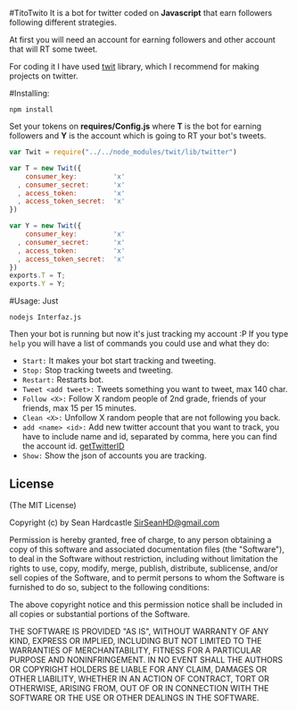 #TitoTwito
It is a bot for twitter coded on **Javascript** that earn followers following different strategies.

At first you will need an account for earning followers and other account that will RT some tweet.

For coding it I have used [twit](https://github.com/ttezel/twit) library, which I recommend for making projects on twitter.

#Installing:
```
npm install 
```

Set your tokens on **requires/Config.js** where **T** is the bot for earning followers and **Y** is the account which is going to RT your bot's tweets.

```javascript
var Twit = require("../../node_modules/twit/lib/twitter")

var T = new Twit({
    consumer_key:         'x'
  , consumer_secret:      'x'
  , access_token:         'x'
  , access_token_secret:  'x'
})

var Y = new Twit({
    consumer_key:         'x'
  , consumer_secret:      'x'
  , access_token:         'x'
  , access_token_secret:  'x'
})
exports.T = T;
exports.Y = Y;

```

#Usage:
Just 
```
nodejs Interfaz.js
```
Then your bot is running but now it's just tracking my account :P
If you type `help` you will have a list of commands you could use and what they do:

* `Start:` It makes your bot start tracking and tweeting.
* `Stop:` Stop tracking tweets and tweeting.
* `Restart:` Restarts bot.
* `Tweet <add tweet>:` Tweets something you want to tweet, max 140 char.
* `Follow <X>:` Follow X random people of 2nd grade, friends of your friends, max 15 per 15 minutes.
* `Clean <X>:` Unfollow X random people that are not following you back.
* `add <name> <id>:` Add new twitter account that you want to track, you have to include name and id, separated by comma, here you can find the account id. [getTwitterID](http://gettwitterid.com/)
* `Show:` Show the json of accounts you are tracking.

## License

(The MIT License)

Copyright (c) by Sean Hardcastle <SirSeanHD@gmail.com>

Permission is hereby granted, free of charge, to any person obtaining a copy
of this software and associated documentation files (the "Software"), to deal
in the Software without restriction, including without limitation the rights
to use, copy, modify, merge, publish, distribute, sublicense, and/or sell
copies of the Software, and to permit persons to whom the Software is
furnished to do so, subject to the following conditions:

The above copyright notice and this permission notice shall be included in
all copies or substantial portions of the Software.

THE SOFTWARE IS PROVIDED "AS IS", WITHOUT WARRANTY OF ANY KIND, EXPRESS OR
IMPLIED, INCLUDING BUT NOT LIMITED TO THE WARRANTIES OF MERCHANTABILITY,
FITNESS FOR A PARTICULAR PURPOSE AND NONINFRINGEMENT. IN NO EVENT SHALL THE
AUTHORS OR COPYRIGHT HOLDERS BE LIABLE FOR ANY CLAIM, DAMAGES OR OTHER
LIABILITY, WHETHER IN AN ACTION OF CONTRACT, TORT OR OTHERWISE, ARISING FROM,
OUT OF OR IN CONNECTION WITH THE SOFTWARE OR THE USE OR OTHER DEALINGS IN
THE SOFTWARE.

